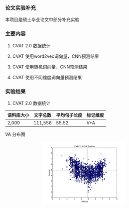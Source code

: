 ### 论文实验补充

本项目是硕士毕业论文中部分补充实验

### 主要内容

1. CVAT 2.0 数据统计

2. CVAT 使用word2vec词向量，CNN预测结果

3. CVAT 使用随机词向量，CNN预测结果

4. CVAT 使用不同维度词向量预测结果

### 实验结果

1. CVAT 2.0 数据统计

 |语料库大小|文字总数|平均句子长度|标记维度|
 |-----|-----|-----|-----|
 |2,009|111,558|55.52|V+A|
 
 VA 分布图
 
 <p align="center"> <img src="./images/cvat_va_scatter(small).png" height="200" /> </p>